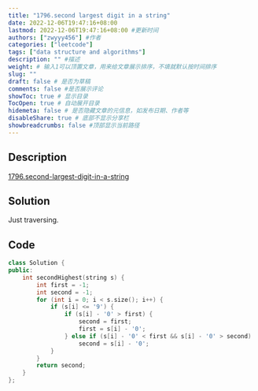 ```yaml
---
title: "1796.second largest digit in a string"
date: 2022-12-06T19:47:16+08:00
lastmod: 2022-12-06T19:47:16+08:00 #更新时间
authors: ["zwyyy456"] #作者
categories: ["leetcode"]
tags: ["data structure and algorithms"]
description: "" #描述
weight: # 输入1可以顶置文章，用来给文章展示排序，不填就默认按时间排序
slug: ""
draft: false # 是否为草稿
comments: false #是否展示评论
showToc: true # 显示目录
TocOpen: true # 自动展开目录
hidemeta: false # 是否隐藏文章的元信息，如发布日期、作者等
disableShare: true # 底部不显示分享栏
showbreadcrumbs: false #顶部显示当前路径
---
```

## Description
[1796.second-largest-digit-in-a-string](https://leetcode.com/problems/second-largest-digit-in-a-string/)

## Solution
Just traversing.

## Code
```cpp
class Solution {
public:
    int secondHighest(string s) {
        int first = -1;
        int second = -1;
        for (int i = 0; i < s.size(); i++) {
            if (s[i] <= '9') {
                if (s[i] - '0' > first) {
                    second = first;
                    first = s[i] - '0';
                } else if (s[i] - '0' < first && s[i] - '0' > second)
                    second = s[i] - '0';
            }
        }
        return second;
    }
};
```

